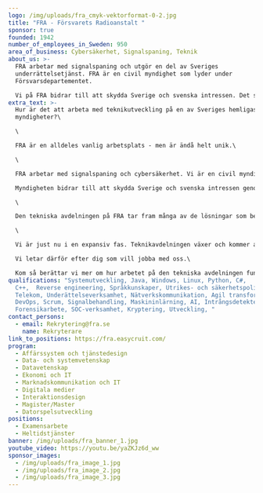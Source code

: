 ```yaml
---
logo: /img/uploads/fra_cmyk-vektorformat-0-2.jpg
title: "FRA - Försvarets Radioanstalt "
sponsor: true
founded: 1942
number_of_employees_in_Sweden: 950
area_of_business: Cybersäkerhet, Signalspaning, Teknik
about_us: >-
  FRA arbetar med signalspaning och utgör en del av Sveriges
  underrättelsetjänst. FRA är en civil myndighet som lyder under
  Försvarsdepartementet. 

  Vi på FRA bidrar till att skydda Sverige och svenska intressen. Det sker genom att vi ger våra uppdragsgivare information om viktiga utländska förhållanden av betydelse för svensk utrikes-, säkerhets- och försvarspolitik. Det sker också genom vårt arbete med att skapa förutsättningar för ett cyberförsvar och att bidra till att skydda samhällsviktiga informationssystem.
extra_text: >-
  Hur är det att arbeta med teknikutveckling på en av Sveriges hemligaste
  myndigheter?\

  \

  FRA är en alldeles vanlig arbetsplats - men är ändå helt unik.\

  \

  FRA arbetar med signalspaning och cybersäkerhet. Vi är en civil myndighet som utgör en del av Sveriges underrättelsetjänst.\

  Myndigheten bidrar till att skydda Sverige och svenska intressen genom att leverera unik information om viktiga utländska förhållanden till våra uppdragsgivare.Vi är en civil myndighet och arbetar på uppdrag av bland andra Regeringen, Försvarsmakten och Säkerhetspolisen.\

  \

  Den tekniska avdelningen på FRA tar fram många av de lösningar som behövs för att kunna bedriva vår verksamhet.Mycket av det vi behöver går inte att hitta någon annanstans - den tekniska spännvidden hos oss sträcker sig från normal IT-drift till avancerad signalbehandling och superdatorer.\

  \

  Vi är just nu i en expansiv fas. Teknikavdelningen växer och kommer att fortsätta göra det under de kommande åren.\

  Vi letar därför efter dig som vill jobba med oss.\

  Kom så berättar vi mer om hur arbetet på den tekniska avdelningen fungerar.
qualifications: "Systemutveckling, Java, Windows, Linux, Python, C#,
  C++,  Reverse engineering, Språkkunskaper, Utrikes- och säkerhetspolitik,
  Telekom, Underättelseverksamhet, Nätverkskommunikation, Agil transformation,
  DevOps, Scrum, Signalbehandling, Maskininlärning, AI, Intrångsdetektering,
  Forensikarbete, SOC-verksamhet, Kryptering, Utveckling, "
contact_persons:
  - email: Rekrytering@fra.se
    name: Rekryterare
link_to_positions: https://fra.easycruit.com/
program:
  - Affärssystem och tjänstedesign
  - Data- och systemvetenskap
  - Datavetenskap
  - Ekonomi och IT
  - Marknadskommunikation och IT
  - Digitala medier
  - Interaktionsdesign
  - Magister/Master
  - Datorspelsutveckling
positions:
  - Examensarbete
  - Heltidstjänster
banner: /img/uploads/fra_banner_1.jpg
youtube_video: https://youtu.be/yaZKJz6d_ww
sponsor_images:
  - /img/uploads/fra_image_1.jpg
  - /img/uploads/fra_image_2.jpg
  - /img/uploads/fra_image_3.jpg
---
```

